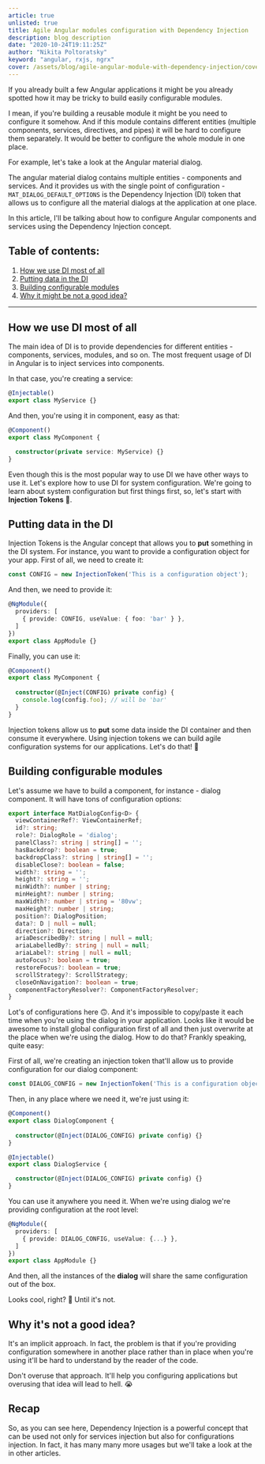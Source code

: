 ```yaml
---
article: true
unlisted: true
title: Agile Angular modules configuration with Dependency Injection
description: blog description
date: "2020-10-24T19:11:25Z"
author: "Nikita Poltoratsky"
keyword: "angular, rxjs, ngrx"
cover: /assets/blog/agile-angular-module-with-dependency-injection/cover.jpg
---
```


If you already built a few Angular applications it might be you already spotted how it may be tricky to build easily configurable modules.

I mean, if you're building a reusable module it might be you need to configure it somehow. And if this module contains different entities (multiple components, services, directives, and pipes) it will be hard to configure them separately. It would be better to configure the whole module in one place. 

For example, let's take a look at the Angular material dialog.

The angular material dialog contains multiple entities - components and services. And it provides us with the single point of configuration - `MAT_DIALOG_DEFAULT_OPTIONS` is the Dependency Injection (DI) token that allows us to configure all the material dialogs at the application at one place.

In this article, I'll be talking about how to configure Angular components and services using the Dependency Injection concept.

## Table of contents:

1. [How we use DI most of all](/blog/agile-angular-module-with-dependency-injection#how-we-use-di-most-of-all)
2. [Putting data in the DI](/blog/agile-angular-module-with-dependency-injection#putting-data-in-the-di)
3. [Building configurable modules](/blog/agile-angular-module-with-dependency-injection#building-configurable-modules)
4. [Why it might be not a good idea?](/blog/agile-angular-module-with-dependency-injection#why-its-not-a-good-idea)

---

## How we use DI most of all

The main idea of DI is to provide dependencies for different entities - components, services, modules, and so on.
The most frequent usage of DI in Angular is to inject services into components.

In that case, you're creating a service:

```typescript
@Injectable()
export class MyService {}
```

And then, you're using it in component, easy as that:

```typescript
@Component()
export class MyComponent {

  constructor(private service: MyService) {}
}
```

Even though this is the most popular way to use DI we have other ways to use it. Let's explore how to use DI for system configuration.
We're going to learn about system configuration but first things first, so, let's start with **Injection Tokens** 🥳.

## Putting data in the DI

Injection Tokens is the Angular concept that allows you to **put** something in the DI system. For instance, you want to provide a configuration object for your app.
First of all, we need to create it:

```typescript
const CONFIG = new InjectionToken('This is a configuration object');
```

And then, we need to provide it:

```typescript
@NgModule({
  providers: [
    { provide: CONFIG, useValue: { foo: 'bar' } },
  ]
})
export class AppModule {}
```

Finally, you can use it:

```typescript
@Component()
export class MyComponent {
  
  constructor(@Inject(CONFIG) private config) {
    console.log(config.foo); // will be 'bar'
  }
}
```

Injection tokens allow us to **put** some data inside the DI container and then consume it everywhere. Using injection tokens we can build agile configuration systems for our applications. Let's do that! 🌈

## Building configurable modules

Let's assume we have to build a component, for instance - dialog component. It will have tons of configuration options:

```typescript 
export interface MatDialogConfig<D> {
  viewContainerRef?: ViewContainerRef;
  id?: string;
  role?: DialogRole = 'dialog';
  panelClass?: string | string[] = '';
  hasBackdrop?: boolean = true;
  backdropClass?: string | string[] = '';
  disableClose?: boolean = false;
  width?: string = '';
  height?: string = '';
  minWidth?: number | string;
  minHeight?: number | string;
  maxWidth?: number | string = '80vw';
  maxHeight?: number | string;
  position?: DialogPosition;
  data?: D | null = null;
  direction?: Direction;
  ariaDescribedBy?: string | null = null;
  ariaLabelledBy?: string | null = null;
  ariaLabel?: string | null = null;
  autoFocus?: boolean = true;
  restoreFocus?: boolean = true;
  scrollStrategy?: ScrollStrategy;
  closeOnNavigation?: boolean = true;
  componentFactoryResolver?: ComponentFactoryResolver;
}
```

Lot's of configurations here 🙃. And it's impossible to copy/paste it each time when you're using the dialog in your application. 
Looks like it would be awesome to install global configuration first of all and then just overwrite at the place when we're using the dialog.
How to do that? Frankly speaking, quite easy:

First of all, we're creating an injection token that'll allow us to provide configuration for our dialog component:

```typescript
const DIALOG_CONFIG = new InjectionToken('This is a configuration object for our dialog component');
```

Then, in any place where we need it, we're just using it:

```typescript
@Component()
export class DialogComponent {
  
  constructor(@Inject(DIALOG_CONFIG) private config) {}
}

@Injectable()
export class DialogService {

  constructor(@Inject(DIALOG_CONFIG) private config) {}
}
```

You can use it anywhere you need it. When we're using dialog we're providing configuration at the root level:

```typescript
@NgModule({
  providers: [
    { provide: DIALOG_CONFIG, useValue: {...} },
  ]
})
export class AppModule {}
```

And then, all the instances of the **dialog** will share the same configuration out of the box.

Looks cool, right? 🥳 Until it's not.

## Why it's not a good idea?

It's an implicit approach. In fact, the problem is that if you're providing configuration somewhere in another place rather than in place when you're using it'll be hard to understand by the reader of the code.

Don't overuse that approach. It'll help you configuring applications but overusing that idea will lead to hell. 😭

## Recap

So, as you can see here, Dependency Injection is a powerful concept that can be used not only for services injection but also for configurations injection. In fact, it has many many more usages but we'll take a look at the in other articles.
